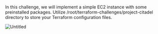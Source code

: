 In this challenge, we will implement a simple EC2 instance with some preinstalled packages.
Utilize /root/terraform-challenges/project-citadel directory to store your Terraform configuration files.

![Untitled](https://github.com/rezadarzi/MyTerraformCodes/assets/31057674/5ead82fd-e2cd-4ae7-9654-86e7fd233910)
